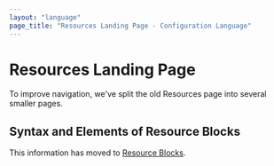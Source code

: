 ```yaml
---
layout: "language"
page_title: "Resources Landing Page - Configuration Language"
---
```


# Resources Landing Page

To improve navigation, we've split the old Resources page into several smaller
pages.

<a id="resource-syntax"></a>
<a id="resource-types"></a>
<a id="providers"></a>
<a id="resource-arguments"></a>
<a id="documentation-for-resource-types"></a>
<a id="meta-arguments"></a>
<a id="timeouts"></a>
<a id="operation-timeouts"></a>

## Syntax and Elements of Resource Blocks

This information has moved to
[Resource Blocks](/docs/language/resources/syntax.html).

<div style="height: 100vh; margin: 0; padding: 0;"></div>



<a id="resource-behavior"></a>
<a id="accessing-resource-attributes"></a>
<a id="resource-dependencies"></a>
<a id="local-only-resources"></a>

## Details of Resource Behavior

This information has moved to
[Resource Behavior](/docs/language/resources/behavior.html).

<div style="height: 100vh; margin: 0; padding: 0;"></div>



## Resource Meta-Arguments

Each resource meta-argument has moved to its own page:

- [`depends_on`](/docs/language/meta-arguments/depends_on.html)
- [`count`](/docs/language/meta-arguments/count.html)
- [`for_each`](/docs/language/meta-arguments/for_each.html)
- [`provider`](/docs/language/meta-arguments/resource-provider.html)
- [`lifecycle`](/docs/language/meta-arguments/lifecycle.html)
- [Provisioners](/docs/language/resources/provisioners/index.html)

<div style="height: 100vh; margin: 0; padding: 0;"></div>



<a id="depends_on-explicit-resource-dependencies"></a>

### `depends_on`

This information has moved to
[`depends_on`](/docs/language/meta-arguments/depends_on.html).

<div style="height: 100vh; margin: 0; padding: 0;"></div>



<a id="count-multiple-resource-instances-by-count"></a>
<a id="count-multiple-resource-instances"></a>
<a id="the-count-object"></a>
<a id="count-index"></a>
<a id="referring-to-instances"></a>
<a id="using-expressions-in-count"></a>
<a id="when-to-use-for_each-instead-of-count"></a>

### `count`

This information has moved to
[`count`](/docs/language/meta-arguments/count.html).

<div style="height: 100vh; margin: 0; padding: 0;"></div>



<a id="for_each-multiple-resource-instances-defined-by-a-map-or-set-of-strings"></a>
<a id="the-each-object"></a>
<a id="each-key"></a>
<a id="each-value"></a>
<a id="using-expressions-in-for_each"></a>
<a id="referring-to-instances-1"></a>
<a id="using-sets"></a>

### `for_each`

This information has moved to
[`for_each`](/docs/language/meta-arguments/for_each.html).

<div style="height: 100vh; margin: 0; padding: 0;"></div>



<a id="provider-selecting-a-non-default-provider-configuration"></a>

### `provider`

This information has moved to
[`provider`](/docs/language/meta-arguments/resource-provider.html).

<div style="height: 100vh; margin: 0; padding: 0;"></div>



<a id="lifecycle-lifecycle-customizations"></a>
<a id="prevent_destroy"></a>
<a id="create_before_destroy"></a>
<a id="ignore_changes"></a>

### `lifecycle`

This information has moved to
[`lifecycle`](/docs/language/meta-arguments/lifecycle.html).

<div style="height: 100vh; margin: 0; padding: 0;"></div>



<a id="provisioner-and-connection-resource-provisioners"></a>

### Provisioners

This information has moved to
[Provisioners](/docs/language/resources/provisioners/index.html).

<div style="height: 100vh; margin: 0; padding: 0;"></div>

